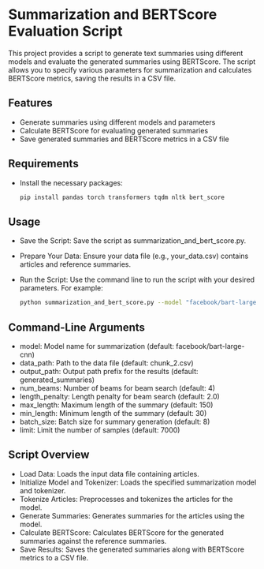 # Summarization and BERTScore Evaluation Script

This project provides a script to generate text summaries using different models and evaluate the generated summaries using BERTScore. The script allows you to specify various parameters for summarization and calculates BERTScore metrics, saving the results in a CSV file.

## Features

- Generate summaries using different models and parameters
- Calculate BERTScore for evaluating generated summaries
- Save generated summaries and BERTScore metrics in a CSV file

## Requirements


- Install the necessary packages:
  ```bash
  pip install pandas torch transformers tqdm nltk bert_score
    ```

## Usage
- Save the Script: Save the script as summarization_and_bert_score.py.

- Prepare Your Data: Ensure your data file (e.g., your_data.csv) contains articles and reference summaries.

- Run the Script: Use the command line to run the script with your desired parameters. For example:

    ```bash
    python summarization_and_bert_score.py --model "facebook/bart-large-cnn" --data_path "your_data.csv" --output_path "output_summaries" --num_beams 8 --length_penalty 1.5 --max_length 120 --min_length 40

    ```

## Command-Line Arguments
- model: Model name for summarization (default: facebook/bart-large-cnn)
- data_path: Path to the data file (default: chunk_2.csv)
- output_path: Output path prefix for the results (default: generated_summaries)
- num_beams: Number of beams for beam search (default: 4)
- length_penalty: Length penalty for beam search (default: 2.0)
- max_length: Maximum length of the summary (default: 150)
- min_length: Minimum length of the summary (default: 30)
- batch_size: Batch size for summary generation (default: 8)
- limit: Limit the number of samples (default: 7000)


## Script Overview
- Load Data: Loads the input data file containing articles.
- Initialize Model and Tokenizer: Loads the specified summarization model and tokenizer.
- Tokenize Articles: Preprocesses and tokenizes the articles for the model.
- Generate Summaries: Generates summaries for the articles using the model.
- Calculate BERTScore: Calculates BERTScore for the generated summaries against the reference summaries.
- Save Results: Saves the generated summaries along with BERTScore metrics to a CSV file.